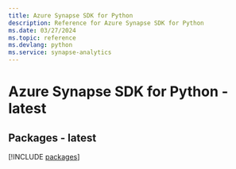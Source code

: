 ```yaml
---
title: Azure Synapse SDK for Python
description: Reference for Azure Synapse SDK for Python
ms.date: 03/27/2024
ms.topic: reference
ms.devlang: python
ms.service: synapse-analytics
---
```

# Azure Synapse SDK for Python - latest
## Packages - latest
[!INCLUDE [packages](synapse-index.md)]